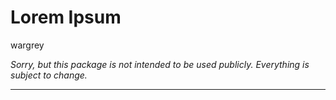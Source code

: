 # Lorem Ipsum

wargrey

_Sorry, but this package is not intended to be used publicly. Everything
is subject to change._

---


